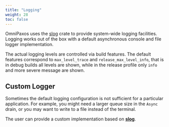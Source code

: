 ```yaml
---
title: "Logging"
weight: 28
toc: false
---
```


OmniPaxos uses the [slog](https://crates.io/crates/slog) crate to provide system-wide logging facilities. Logging works out of the box with a default asynchronous console and file logger implementation.

The actual logging levels are controlled via build features. The default features correspond to `max_level_trace` and `release_max_level_info`, that is in debug builds all levels are shown, while in the release profile only `info` and more severe message are shown.

## Custom Logger

Sometimes the default logging configuration is not sufficient for a particular application. For example, you might need a larger queue size in the `Async` drain, or you may want to write to a file instead of the terminal.

The user can provide a custom implementation based on [**slog**](https://crates.io/crates/slog).